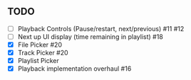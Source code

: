 ## TODO
- [ ] Playback Controls (Pause/restart, next/previous) #11 #12
- [ ] Next up UI display (time remaining in playlist) #18
- [x] File Picker #20
- [x] Track Picker #20
- [x] Playlist Picker
- [x] Playback implementation overhaul #16
